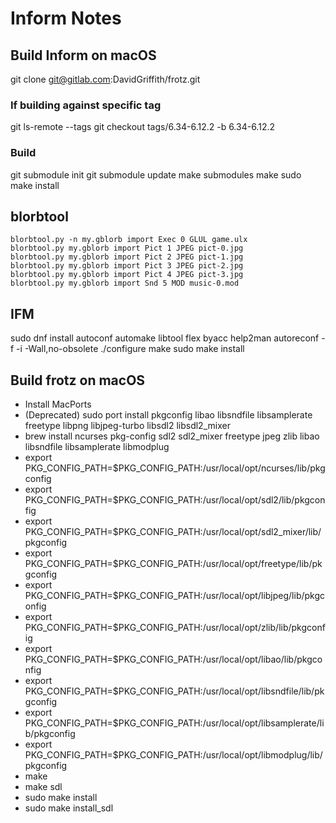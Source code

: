 # Inform Notes

## Build Inform on macOS
git clone git@gitlab.com:DavidGriffith/frotz.git

### If building against specific tag
git ls-remote --tags
git checkout tags/6.34-6.12.2 -b 6.34-6.12.2

### Build
git submodule init
git submodule update
make submodules
make
sudo make install


## blorbtool
```
blorbtool.py -n my.gblorb import Exec 0 GLUL game.ulx
blorbtool.py my.gblorb import Pict 1 JPEG pict-0.jpg
blorbtool.py my.gblorb import Pict 2 JPEG pict-1.jpg
blorbtool.py my.gblorb import Pict 3 JPEG pict-2.jpg
blorbtool.py my.gblorb import Pict 4 JPEG pict-3.jpg
blorbtool.py my.gblorb import Snd 5 MOD music-0.mod
```

## IFM
sudo dnf install autoconf automake libtool flex byacc help2man
autoreconf -f -i -Wall,no-obsolete
./configure
make
sudo make install


## Build frotz on macOS
- Install MacPorts
- (Deprecated) sudo port install pkgconfig libao libsndfile libsamplerate freetype libpng libjpeg-turbo libsdl2 libsdl2_mixer
- brew install ncurses pkg-config sdl2 sdl2_mixer freetype jpeg zlib libao libsndfile libsamplerate libmodplug
- export PKG_CONFIG_PATH=$PKG_CONFIG_PATH:/usr/local/opt/ncurses/lib/pkgconfig
- export PKG_CONFIG_PATH=$PKG_CONFIG_PATH:/usr/local/opt/sdl2/lib/pkgconfig
- export PKG_CONFIG_PATH=$PKG_CONFIG_PATH:/usr/local/opt/sdl2_mixer/lib/pkgconfig
- export PKG_CONFIG_PATH=$PKG_CONFIG_PATH:/usr/local/opt/freetype/lib/pkgconfig
- export PKG_CONFIG_PATH=$PKG_CONFIG_PATH:/usr/local/opt/libjpeg/lib/pkgconfig
- export PKG_CONFIG_PATH=$PKG_CONFIG_PATH:/usr/local/opt/zlib/lib/pkgconfig
- export PKG_CONFIG_PATH=$PKG_CONFIG_PATH:/usr/local/opt/libao/lib/pkgconfig
- export PKG_CONFIG_PATH=$PKG_CONFIG_PATH:/usr/local/opt/libsndfile/lib/pkgconfig
- export PKG_CONFIG_PATH=$PKG_CONFIG_PATH:/usr/local/opt/libsamplerate/lib/pkgconfig
- export PKG_CONFIG_PATH=$PKG_CONFIG_PATH:/usr/local/opt/libmodplug/lib/pkgconfig
- make
- make sdl
- sudo make install
- sudo make install_sdl
